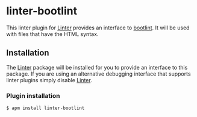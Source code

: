 # linter-bootlint

This linter plugin for [Linter][linter] provides an interface to
[bootlint](https://github.com/twbs/bootlint). It will be used with files that
have the HTML syntax.

## Installation

The [Linter][linter] package will be installed for you to provide an interface
to this package. If you are using an alternative debugging interface that
supports linter plugins simply disable [Linter][linter].

### Plugin installation

```ShellSession
$ apm install linter-bootlint
```

[linter]: https://github.com/atom-community/linter "Linter"
